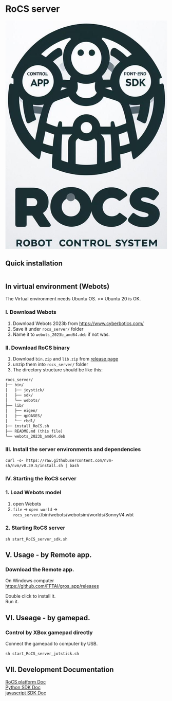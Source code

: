 # RoCS server
![](RoCS_ico.jpg)

## Quick installation 
```shell

```

## In virtual environment (Webots)
The Virtual environment needs Ubuntu OS. >= Ubuntu 20 is OK.

### I. Download Webots
1. Download Webots 2023b from https://www.cyberbotics.com/  
2. Save it under `rocs_server/` folder
3. Name it to `webots_2023b_amd64.deb` if not was.

### II. Download RoCS binary

1. Download `bin.zip` and `lib.zip` from [release page](https://github.com/FFTAI/rocs_server/releases/tag/v1.1.0)
2. unzip them into `rocs_server/` folder
3. The directory structure should be like this:

``` 
rocs_server/
├── bin/
│   ├── joystick/
│   ├── sdk/
│   └── webots/
├── lib/
│   ├── eigen/
│   ├── qpOASES/
│   └── rbdl/
├── install_RoCS.sh
├── README.md (this file)
└── webots_2023b_amd64.deb
```
### III. Install the server environments and dependencies

```shell
curl -o- https://raw.githubusercontent.com/nvm-sh/nvm/v0.39.5/install.sh | bash
```

### IV. Starting the RoCS server

### 1. Load Webots model
1. open Webots
2. `file` -> `open world` -> `rocs_server/`/bin/webots/webotsim/worlds/SonnyV4.wbt


### 2. Starting RoCS server

```shell
sh start_RoCS_server_sdk.sh
```

## V. Usage - by Remote app.

### Download the Remote app. 
On Windows computer  
https://github.com/FFTAI/gros_app/releases

Double click to install it.  
Run it.

## VI. Useage - by gamepad.
### Control by XBox gamepad directly

Connect the gamepad to computer by USB.

```shell
sh start_RoCS_server_jotstick.sh
```


## VII. Development Documentation  
[RoCS platform Doc](http://fftai.github.io/)   
[Python SDK Doc](https://fftai.github.io/docs/sdk_py/)  
[javascript SDK Doc](https://fftai.github.io/docs/sdk_js/)  

